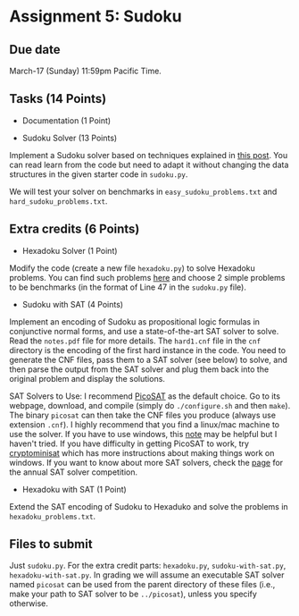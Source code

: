 Assignment 5: Sudoku
=========

Due date
-----
March-17 (Sunday) 11:59pm Pacific Time. 

Tasks (14 Points)
-----
- Documentation (1 Point)

- Sudoku Solver (13 Points)

Implement a Sudoku solver based on techniques explained in [this post](http://norvig.com/sudoku.html). You can read learn from the code but need to adapt it without changing the data structures in the given starter code in `sudoku.py`. 

We will test your solver on benchmarks in `easy_sudoku_problems.txt` and `hard_sudoku_problems.txt`. 

Extra credits (6 Points)
-----
- Hexadoku Solver (1 Point)

Modify the code (create a new file `hexadoku.py`) to solve Hexadoku problems. You can find such problems [here](https://www.sudoku-puzzles-online.com/hexadoku/choose-hexadoku-grid.php) and choose 2 simple problems to be benchmarks (in the format of Line 47 in the `sudoku.py` file). 

- Sudoku with SAT (4 Points)

Implement an encoding of Sudoku as propositional logic formulas in conjunctive normal forms, and use a state-of-the-art SAT solver to solve. Read the `notes.pdf` file for more details. The `hard1.cnf` file in the `cnf` directory is the encoding of the first hard instance in the code. You need to generate the CNF files, pass them to a SAT solver (see below) to solve, and then parse the output from the SAT solver and plug them back into the original problem and display the solutions. 

SAT Solvers to Use: I recommend [PicoSAT](http://fmv.jku.at/picosat/) as the default choice. Go to its webpage, download, and compile (simply do `./configure.sh` and then `make`). The binary `picosat` can then take the CNF files you produce (always use extension `.cnf`). I highly recommend that you find a linux/mac machine to use the solver. If you have to use windows, this [note](https://gist.github.com/ConstantineLignos/4601835) may be helpful but I haven't tried. If you have difficulty in getting PicoSAT to work, try [cryptominisat](https://github.com/msoos/cryptominisat) which has more instructions about making things work on windows. If you want to know about more SAT solvers, check the [page](http://www.satcompetition.org/) for the annual SAT solver competition. 

- Hexadoku with SAT (1 Point)

Extend the SAT encoding of Sudoku to Hexaduko and solve the problems in `hexadoku_problems.txt`. 


Files to submit
-----
Just `sudoku.py`. For the extra credit parts: `hexadoku.py`, `sudoku-with-sat.py`, `hexadoku-with-sat.py`. In grading we will assume an executable SAT solver named `picosat` can be used from the parent directory of these files (i.e., make your path to SAT solver to be `../picosat`), unless you specify otherwise. 

